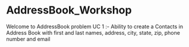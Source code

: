 # AddressBook_Workshop
Welcome to AddressBook problem
UC 1 :-
Ability to create a Contacts in Address
Book with first and last names, address,
city, state, zip, phone number and
email
